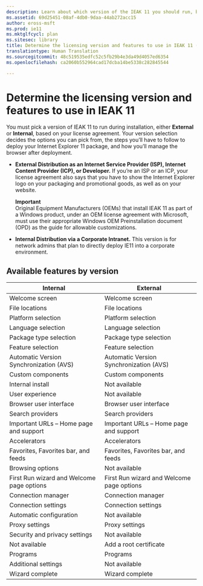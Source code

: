 ```yaml
---
description: Learn about which version of the IEAK 11 you should run, based on your license agreement.
ms.assetid: 69d25451-08af-4db0-9daa-44ab272acc15
author: eross-msft
ms.prod: ie11
ms.mktglfcycl: plan
ms.sitesec: library
title: Determine the licensing version and features to use in IEAK 11 (Internet Explorer Administration Kit 11 for IT Pros)
translationtype: Human Translation
ms.sourcegitcommit: 48c519535edfc52c5fb29b4e3da49d4057ed6354
ms.openlocfilehash: ca2060b552964cad17dcba14be5338c282845544

---
```


# Determine the licensing version and features to use in IEAK 11
You must pick a version of IEAK 11 to run during installation, either **External** or **Internal**, based on your license agreement. Your version selection decides the options you can pick from, the steps you’ll have to follow to deploy your Internet Explorer 11 package, and how you’ll manage the browser after deployment.

-   **External Distribution as an Internet Service Provider (ISP), Internet Content Provider (ICP), or Developer.** If you’re an ISP or an ICP, your license agreement also says that you have to show the Internet Explorer logo on your packaging and promotional goods, as well as on your website.<p>
**Important**<br>Original Equipment Manufacturers (OEMs) that install IEAK 11 as part of a Windows product, under an OEM license agreement with Microsoft, must use their appropriate Windows OEM Preinstallation document (OPD) as the guide for allowable customizations.

-   **Internal Distribution via a Corporate Intranet.** This version is for network admins that plan to directly deploy IE11 into a corporate environment.

## Available features by version

|Internal                                  |External                                  |
|------------------------------------------|------------------------------------------|
|Welcome screen                            |Welcome screen                            |
|File locations                            |File locations                            |
|Platform selection                        |Platform selection                        |
|Language selection                        |Language selection                        |
|Package type selection                    |Package type selection                    |
|Feature selection                         |Feature selection                         |
|Automatic Version Synchronization (AVS)   |Automatic Version Synchronization (AVS)   |
|Custom components                         |Custom components                         |
|Internal install                          |Not available                             |
|User experience                           |Not available                             |
|Browser user interface                    |Browser user interface                    |
|Search providers                          |Search providers                          |
|Important URLs – Home page and support    |Important URLs – Home page and support    |
|Accelerators                              |Accelerators                              |
|Favorites, Favorites bar, and feeds       |Favorites, Favorites bar, and feeds       |
|Browsing options                          |Not available                             |
|First Run wizard and Welcome page options |First Run wizard and Welcome page options |
|Connection manager                        |Connection manager                        |
|Connection settings                       |Connection settings                       |
|Automatic configuration                   |Not available                             |
|Proxy settings                            |Proxy settings                            |
|Security and privacy settings             |Not available                             |
|Not available                             |Add a root certificate                    |
|Programs                                  |Programs                                  |
|Additional settings                       |Not available                             |
|Wizard complete                           |Wizard complete                           |


<!--HONumber=Jun16_HO4-->



